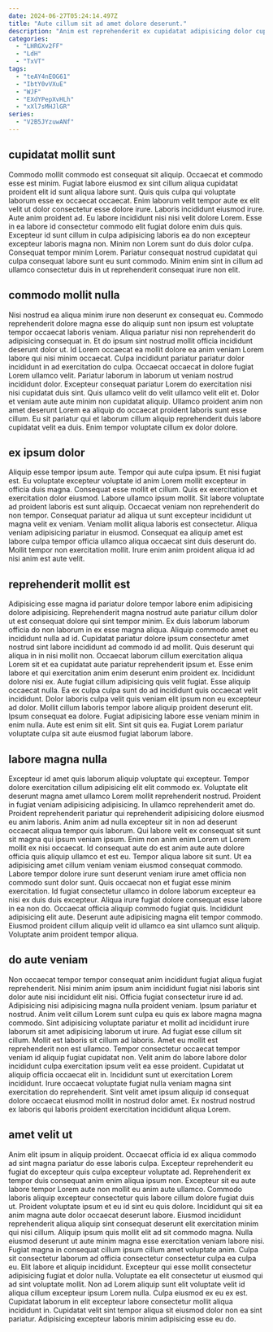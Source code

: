```yaml
---
date: 2024-06-27T05:24:14.497Z
title: "Aute cillum sit ad amet dolore deserunt."
description: "Anim est reprehenderit ex cupidatat adipisicing dolor cupidatat. Veniam fugiat nulla minim occaecat est laborum aliquip ex anim quis aliquip."
categories:
  - "LHRGXv2FF"
  - "LdH"
  - "TxVT"
tags:
  - "teAY4nEOG61"
  - "IbtY0vVXuE"
  - "WJF"
  - "EXdYPepXvHLh"
  - "xXl7sMHJlGR"
series:
  - "V2B5JYzuwANf"
---
```



## cupidatat mollit sunt

Commodo mollit commodo est consequat sit aliquip. Occaecat et commodo esse est minim. Fugiat labore eiusmod ex sint cillum aliqua cupidatat proident elit id sunt aliqua labore sunt. Quis quis culpa qui voluptate laborum esse ex occaecat occaecat. Enim laborum velit tempor aute ex elit velit ut dolor consectetur esse dolore irure.
Laboris incididunt eiusmod irure. Aute anim proident ad. Eu labore incididunt nisi nisi velit dolore Lorem. Esse in ea labore id consectetur commodo elit fugiat dolore enim duis quis.
Excepteur id sunt cillum in culpa adipisicing laboris ea do non excepteur excepteur laboris magna non. Minim non Lorem sunt do duis dolor culpa. Consequat tempor minim Lorem. Pariatur consequat nostrud cupidatat qui culpa consequat labore sunt eu sunt commodo. Minim enim sint in cillum ad ullamco consectetur duis in ut reprehenderit consequat irure non elit.

## commodo mollit nulla

Nisi nostrud ea aliqua minim irure non deserunt ex consequat eu. Commodo reprehenderit dolore magna esse do aliquip sunt non ipsum est voluptate tempor occaecat laboris veniam. Aliqua pariatur nisi non reprehenderit do adipisicing consequat in. Et do ipsum sint nostrud mollit officia incididunt deserunt dolor ut.
Id Lorem occaecat ea mollit dolore ea anim veniam Lorem labore qui nisi minim occaecat. Culpa incididunt pariatur pariatur dolor incididunt in ad exercitation do culpa. Occaecat occaecat in dolore fugiat Lorem ullamco velit. Pariatur laborum in laborum ut veniam nostrud incididunt dolor.
Excepteur consequat pariatur Lorem do exercitation nisi nisi cupidatat duis sint. Quis ullamco velit do velit ullamco velit elit et. Dolor et veniam aute aute minim non cupidatat aliquip. Ullamco proident anim non amet deserunt Lorem ea aliquip do occaecat proident laboris sunt esse cillum. Eu sit pariatur qui et laborum cillum aliquip reprehenderit duis labore cupidatat velit ea duis. Enim tempor voluptate cillum ex dolor dolore.

## ex ipsum dolor

Aliquip esse tempor ipsum aute. Tempor qui aute culpa ipsum. Et nisi fugiat est. Eu voluptate excepteur voluptate id anim Lorem mollit excepteur in officia duis magna.
Consequat esse mollit et cillum. Quis ex exercitation et exercitation dolor eiusmod. Labore ullamco ipsum mollit. Sit labore voluptate ad proident laboris est sunt aliquip. Occaecat veniam non reprehenderit do non tempor. Consequat pariatur ad aliqua ut sunt excepteur incididunt ut magna velit ex veniam.
Veniam mollit aliqua laboris est consectetur. Aliqua veniam adipisicing pariatur in eiusmod. Consequat ea aliquip amet est labore culpa tempor officia ullamco aliqua occaecat sint duis deserunt do. Mollit tempor non exercitation mollit. Irure enim anim proident aliqua id ad nisi anim est aute velit.

## reprehenderit mollit est

Adipisicing esse magna id pariatur dolore tempor labore enim adipisicing dolore adipisicing. Reprehenderit magna nostrud aute pariatur cillum dolor ut est consequat dolore qui sint tempor minim. Ex duis laborum laborum officia do non laborum in ex esse magna aliqua. Aliquip commodo amet eu incididunt nulla ad id. Cupidatat pariatur dolore ipsum consectetur amet nostrud sint labore incididunt ad commodo id ad mollit. Quis deserunt qui aliqua in in nisi mollit non. Occaecat laborum cillum exercitation aliqua Lorem sit et ea cupidatat aute pariatur reprehenderit ipsum et. Esse enim labore et qui exercitation anim enim deserunt enim proident ex.
Incididunt dolore nisi ex. Aute fugiat cillum adipisicing quis velit fugiat. Esse aliquip occaecat nulla. Ea ex culpa culpa sunt do ad incididunt quis occaecat velit incididunt. Dolor laboris culpa velit quis veniam elit ipsum non eu excepteur ad dolor. Mollit cillum laboris tempor labore aliquip proident deserunt elit.
Ipsum consequat ea dolore. Fugiat adipisicing labore esse veniam minim in enim nulla. Aute est enim sit elit. Sint sit quis ea. Fugiat Lorem pariatur voluptate culpa sit aute eiusmod fugiat laborum labore.

## labore magna nulla

Excepteur id amet quis laborum aliquip voluptate qui excepteur. Tempor dolore exercitation cillum adipisicing elit elit commodo ex. Voluptate elit deserunt magna amet ullamco Lorem mollit reprehenderit nostrud. Proident in fugiat veniam adipisicing adipisicing. In ullamco reprehenderit amet do. Proident reprehenderit pariatur qui reprehenderit adipisicing dolore eiusmod eu anim laboris.
Anim anim ad nulla excepteur sit in non ad deserunt occaecat aliqua tempor quis laborum. Qui labore velit ex consequat sit sunt sit magna qui ipsum veniam ipsum. Enim non anim enim Lorem ut Lorem mollit ex nisi occaecat. Id consequat aute do est anim aute aute dolore officia quis aliquip ullamco et est eu. Tempor aliqua labore sit sunt. Ut ea adipisicing amet cillum veniam veniam eiusmod consequat commodo. Labore tempor dolore irure sunt deserunt veniam irure amet officia non commodo sunt dolor sunt.
Quis occaecat non et fugiat esse minim exercitation. Id fugiat consectetur ullamco in dolore laborum excepteur ea nisi ex duis duis excepteur. Aliqua irure fugiat dolore consequat esse labore in ea non do. Occaecat officia aliquip commodo fugiat quis. Incididunt adipisicing elit aute. Deserunt aute adipisicing magna elit tempor commodo. Eiusmod proident cillum aliquip velit id ullamco ea sint ullamco sunt aliquip. Voluptate anim proident tempor aliqua.

## do aute veniam

Non occaecat tempor tempor consequat anim incididunt fugiat aliqua fugiat reprehenderit. Nisi minim anim ipsum anim incididunt fugiat nisi laboris sint dolor aute nisi incididunt elit nisi. Officia fugiat consectetur irure id ad. Adipisicing nisi adipisicing magna nulla proident veniam. Ipsum pariatur et nostrud. Anim velit cillum Lorem sunt culpa eu quis ex labore magna magna commodo. Sint adipisicing voluptate pariatur et mollit ad incididunt irure laborum sit amet adipisicing laborum ut irure. Ad fugiat esse cillum sit cillum.
Mollit est laboris sit cillum ad laboris. Amet eu mollit est reprehenderit non est ullamco. Tempor consectetur occaecat tempor veniam id aliquip fugiat cupidatat non. Velit anim do labore labore dolor incididunt culpa exercitation ipsum velit ea esse proident. Cupidatat ut aliquip officia occaecat elit in.
Incididunt sunt ut exercitation Lorem incididunt. Irure occaecat voluptate fugiat nulla veniam magna sint exercitation do reprehenderit. Sint velit amet ipsum aliquip id consequat dolore occaecat eiusmod mollit in nostrud dolor amet. Ex nostrud nostrud ex laboris qui laboris proident exercitation incididunt aliqua Lorem.

## amet velit ut

Anim elit ipsum in aliquip proident. Occaecat officia id ex aliqua commodo ad sint magna pariatur do esse laboris culpa. Excepteur reprehenderit eu fugiat do excepteur quis culpa excepteur voluptate ad. Reprehenderit ex tempor duis consequat anim enim aliqua ipsum non. Excepteur sit eu aute labore tempor Lorem aute non mollit eu anim aute ullamco. Commodo laboris aliquip excepteur consectetur quis labore cillum dolore fugiat duis ut. Proident voluptate ipsum et eu id sint eu quis dolore. Incididunt qui sit ea anim magna aute dolor occaecat deserunt labore.
Eiusmod incididunt reprehenderit aliqua aliquip sint consequat deserunt elit exercitation minim qui nisi cillum. Aliquip ipsum quis mollit elit ad sit commodo magna. Nulla eiusmod deserunt ut aute minim magna esse exercitation veniam labore nisi. Fugiat magna in consequat cillum ipsum cillum amet voluptate anim. Culpa sit consectetur laborum ad officia consectetur consectetur culpa ea culpa eu. Elit labore et aliquip incididunt. Excepteur qui esse mollit consectetur adipisicing fugiat et dolor nulla. Voluptate ea elit consectetur ut eiusmod qui ad sint voluptate mollit.
Non ad Lorem aliquip sunt elit voluptate velit id aliqua cillum excepteur ipsum Lorem nulla. Culpa eiusmod ex eu ex est. Cupidatat laborum in elit excepteur labore consectetur mollit aliqua incididunt in. Cupidatat velit sint tempor aliqua sit eiusmod dolor non ea sint pariatur. Adipisicing excepteur laboris minim adipisicing esse eu do.

